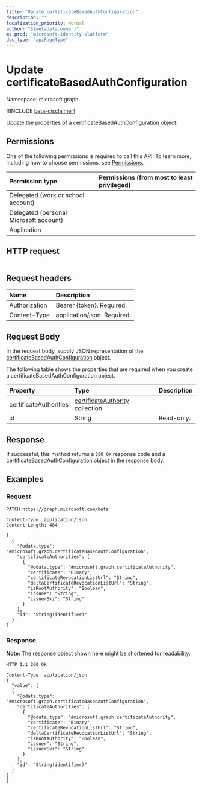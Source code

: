 ```yaml
---
title: "Update certificateBasedAuthConfiguration"
description: ""
localization_priority: Normal
author: "$(metadata.owner)"
ms.prod: "microsoft-identity-platform"
doc_type: "apiPageType"
---
```


# Update certificateBasedAuthConfiguration

Namespace: microsoft.graph

[!INCLUDE [beta-disclaimer](../../includes/beta-disclaimer.md)]

Update the properties of a certificateBasedAuthConfiguration object.

## Permissions

One of the following permissions is required to call this API. To learn more, including how to choose permissions, see [Permissions](/graph/permissions-reference).

| Permission type                        | Permissions (from most to least privileged) |
| :------------------------------------- | :------------------------------------------ |
| Delegated (work or school account)     |                                             |
| Delegated (personal Microsoft account) |                                             |
| Application                            |                                             |

## HTTP request

<!-- {
  "blockType": "ignored"
}
-->

```http

```

## Request headers

| Name          | Description                 |
| :------------ | :-------------------------- |
| Authorization | Bearer {token}. Required.   |
| Content-Type  | application/json. Required. |

## Request Body

In the request body, supply JSON representation of the [certificateBasedAuthConfiguration](../resources/-certificatebasedauthconfiguration.md) object.

<!-- Actions and Functions -->

<!-- CRUD Methods -->

The following table shows the properties that are required when you create a certificateBasedAuthConfiguration object.

| Property               | Type                                                                    | Description |
| :--------------------- | :---------------------------------------------------------------------- | :---------- |
| certificateAuthorities | [certificateAuthority](../resources/certificateauthority.md) collection |             |
| id                     | String                                                                  | Read-only.  |

## Response

If successful, this method returns a `200 OK` response code and a certificateBasedAuthConfiguration object in the response body.

## Examples

### Request

<!-- {
  "blockType": "request",
  "name": "update_certificatebasedauthconfiguration"
}
-->

```http
PATCH https://graph.microsoft.com/beta

Content-Type: application/json
Content-Length: 484

[
  {
    "@odata.type": "#microsoft.graph.certificateBasedAuthConfiguration",
    "certificateAuthorities": [
      {
        "@odata.type": "#microsoft.graph.certificateAuthority",
        "certificate": "Binary",
        "certificateRevocationListUrl": "String",
        "deltaCertificateRevocationListUrl": "String",
        "isRootAuthority": "Boolean",
        "issuer": "String",
        "issuerSki": "String"
      }
    ],
    "id": "String(identifier)"
  }
]

```

### Response

**Note:** The response object shown here might be shortened for readability.

<!-- {
  "blockType": "response",
  "truncated": true,
  "@odata.type": "$(this.ReturnTypeFullName)"
}
-->

```http
HTTP 1.1 200 OK

Content-Type: application/json
{
  "value": [
  {
    "@odata.type": "#microsoft.graph.certificateBasedAuthConfiguration",
    "certificateAuthorities": [
      {
        "@odata.type": "#microsoft.graph.certificateAuthority",
        "certificate": "Binary",
        "certificateRevocationListUrl": "String",
        "deltaCertificateRevocationListUrl": "String",
        "isRootAuthority": "Boolean",
        "issuer": "String",
        "issuerSki": "String"
      }
    ],
    "id": "String(identifier)"
  }
]
}

```
